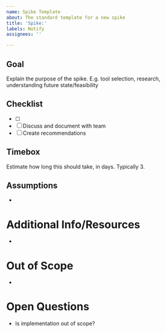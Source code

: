 ```yaml
---
name: Spike Template
about: The standard template for a new spike
title: 'Spike:'
labels: Notify
assignees: ''

---
```


## Goal

Explain the purpose of the spike. E.g. tool selection, research, understanding future state/feasibility

## Checklist

-   [ ] <item here>
-   [ ] Discuss and document with team
-   [ ] Create recommendations

## Timebox

Estimate how long this should take, in days. Typically 3.

## Assumptions

-

# Additional Info/Resources

-

# Out of Scope

-

# Open Questions

-   Is implementation out of scope?
